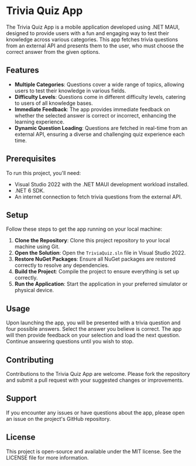 # Trivia Quiz App

The Trivia Quiz App is a mobile application developed using .NET MAUI, designed to provide users with a fun and engaging way to test their knowledge across various categories. This app fetches trivia questions from an external API and presents them to the user, who must choose the correct answer from the given options.

## Features

- **Multiple Categories**: Questions cover a wide range of topics, allowing users to test their knowledge in various fields.
- **Difficulty Levels**: Questions come in different difficulty levels, catering to users of all knowledge bases.
- **Immediate Feedback**: The app provides immediate feedback on whether the selected answer is correct or incorrect, enhancing the learning experience.
- **Dynamic Question Loading**: Questions are fetched in real-time from an external API, ensuring a diverse and challenging quiz experience each time.

## Prerequisites

To run this project, you'll need:

- Visual Studio 2022 with the .NET MAUI development workload installed.
- .NET 6 SDK.
- An internet connection to fetch trivia questions from the external API.

## Setup

Follow these steps to get the app running on your local machine:

1. **Clone the Repository**: Clone this project repository to your local machine using Git.
2. **Open the Solution**: Open the `TriviaQuiz.sln` file in Visual Studio 2022.
3. **Restore NuGet Packages**: Ensure all NuGet packages are restored correctly to resolve any dependencies.
4. **Build the Project**: Compile the project to ensure everything is set up correctly.
5. **Run the Application**: Start the application in your preferred simulator or physical device.

## Usage

Upon launching the app, you will be presented with a trivia question and four possible answers. Select the answer you believe is correct. The app will then provide feedback on your selection and load the next question. Continue answering questions until you wish to stop.

## Contributing

Contributions to the Trivia Quiz App are welcome. Please fork the repository and submit a pull request with your suggested changes or improvements.

## Support

If you encounter any issues or have questions about the app, please open an issue on the project's GitHub repository.

## License

This project is open-source and available under the MIT license. See the LICENSE file for more information.
